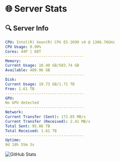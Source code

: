 # 🌐 Server Stats
## 🔍 Server Info
```yaml
CPU: Intel(R) Xeon(R) CPU E5-2699 v4 @ 1306.76GHz
CPU Usage: 0.90%
Cores: 44P | 88T
-----------------------------------
Memory:
Current Usage: 10.40 GB/503.74 GB
Available: 489.96 GB
-----------------------------------
Disk:
Current Usage: 19.73 GB/1.71 TB
Free: 1.61 TB
-----------------------------------
GPU:
No GPU detected
-----------------------------------
Network:
Current Transfer (Sent): 172.85 MB/s
Current Transfer (Received): 2.41 MB/s
Total Sent: 95.86 TB
Total Received: 1.61 TB
-----------------------------------
Uptime:
9d 18h 55m 3s
```
![GitHub Stats](https://img.shields.io/badge/Updated-2025-02-17_17:38:21-blue)